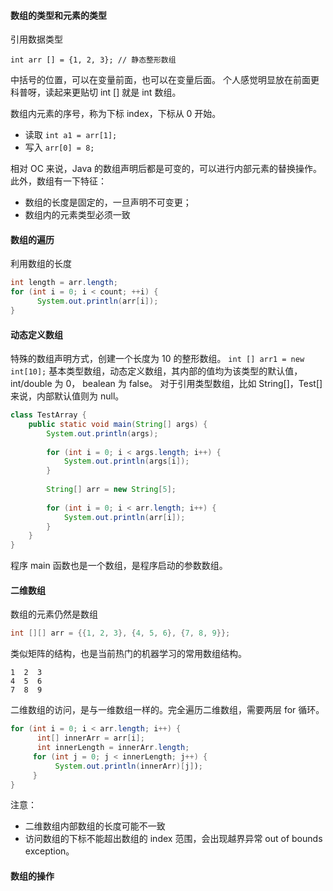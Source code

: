 #### 数组的类型和元素的类型
引用数据类型
```
int arr [] = {1, 2, 3}; // 静态整形数组
```
中括号的位置，可以在变量前面，也可以在变量后面。
个人感觉明显放在前面更科普呀，读起来更贴切 int [] 就是 int 数组。

数组内元素的序号，称为下标 index，下标从 0 开始。
- 读取 ```int a1 = arr[1];```
- 写入 ```arr[0] = 8;```

相对 OC 来说，Java 的数组声明后都是可变的，可以进行内部元素的替换操作。
此外，数组有一下特征：
- 数组的长度是固定的，一旦声明不可变更；
- 数组内的元素类型必须一致

#### 数组的遍历
利用数组的长度
```Java
int length = arr.length;
for (int i = 0; i < count; ++i) {
      System.out.println(arr[i]);
}
```

#### 动态定义数组
特殊的数组声明方式，创建一个长度为 10 的整形数组。
```int [] arr1 = new int[10];```
基本类型数组，动态定义数组，其内部的值均为该类型的默认值，int/double 为 0， bealean 为 false。
对于引用类型数组，比如 String[]，Test[] 来说，内部默认值则为 null。
```Java
class TestArray {
    public static void main(String[] args) {
        System.out.println(args);
        
        for (int i = 0; i < args.length; i++) {
            System.out.println(args[i]);
        }
        
        String[] arr = new String[5];
        
        for (int i = 0; i < arr.length; i++) {
            System.out.println(arr[i]);
        }
    }
}

```

程序 main 函数也是一个数组，是程序启动的参数数组。

#### 二维数组
数组的元素仍然是数组
```Java
int [][] arr = {{1, 2, 3}, {4, 5, 6}, {7, 8, 9}};
```
类似矩阵的结构，也是当前热门的机器学习的常用数组结构。
```Matrix
1  2  3
4  5  6
7  8  9
```

二维数组的访问，是与一维数组一样的。完全遍历二维数组，需要两层 for 循环。
```Java
for (int i = 0; i < arr.length; i++) {
      int[] innerArr = arr[i];
      int innerLength = innerArr.length;
     for (int j = 0; j < innerLength; j++) {
          System.out.println(innerArr)[j]);
     }
}
```
注意：
- 二维数组内部数组的长度可能不一致
- 访问数组的下标不能超出数组的 index 范围，会出现越界异常 out of bounds exception。


#### 数组的操作
